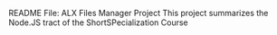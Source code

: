 README File:
ALX Files Manager Project
This project summarizes the Node.JS tract of the ShortSPecialization Course
